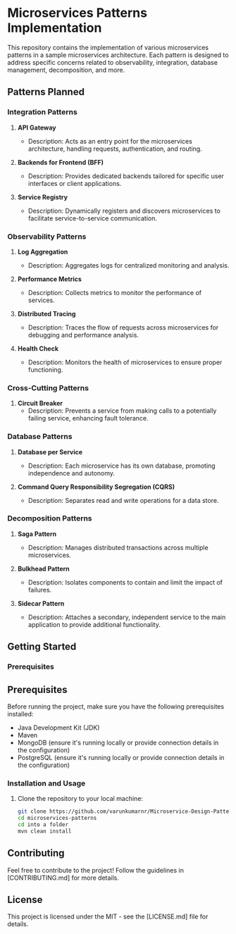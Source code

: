 # Microservices Patterns Implementation

This repository contains the implementation of various microservices patterns in a sample microservices architecture. Each pattern is designed to address specific concerns related to observability, integration, database management, decomposition, and more.

## Patterns Planned

### Integration Patterns

1. **API Gateway**

   - Description: Acts as an entry point for the microservices architecture, handling requests, authentication, and routing.

2. **Backends for Frontend (BFF)**

   - Description: Provides dedicated backends tailored for specific user interfaces or client applications.

3. **Service Registry**
   - Description: Dynamically registers and discovers microservices to facilitate service-to-service communication.

### Observability Patterns

1. **Log Aggregation**

   - Description: Aggregates logs for centralized monitoring and analysis.

2. **Performance Metrics**

   - Description: Collects metrics to monitor the performance of services.

3. **Distributed Tracing**

   - Description: Traces the flow of requests across microservices for debugging and performance analysis.

4. **Health Check**
   - Description: Monitors the health of microservices to ensure proper functioning.

### Cross-Cutting Patterns

1. **Circuit Breaker**
   - Description: Prevents a service from making calls to a potentially failing service, enhancing fault tolerance.

### Database Patterns

1. **Database per Service**

   - Description: Each microservice has its own database, promoting independence and autonomy.

2. **Command Query Responsibility Segregation (CQRS)**
   - Description: Separates read and write operations for a data store.

### Decomposition Patterns

1. **Saga Pattern**

   - Description: Manages distributed transactions across multiple microservices.

2. **Bulkhead Pattern**

   - Description: Isolates components to contain and limit the impact of failures.

3. **Sidecar Pattern**
   - Description: Attaches a secondary, independent service to the main application to provide additional functionality.

## Getting Started

### Prerequisites

## Prerequisites

Before running the project, make sure you have the following prerequisites installed:

- Java Development Kit (JDK)
- Maven
- MongoDB (ensure it's running locally or provide connection details in the configuration)
- PostgreSQL (ensure it's running locally or provide connection details in the configuration)

### Installation and Usage

1. Clone the repository to your local machine:
   ```bash
   git clone https://github.com/varunkumarnr/Microservice-Design-Patterns.git
   cd microservices-patterns
   cd into a folder
   mvn clean install
   ```

## Contributing

Feel free to contribute to the project! Follow the guidelines in [CONTRIBUTING.md] for more details.

## License

This project is licensed under the MIT - see the [LICENSE.md] file for details.
